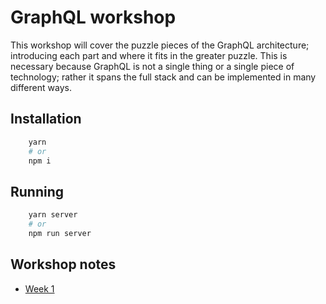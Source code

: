 # GraphQL workshop

This workshop will cover the puzzle pieces of the GraphQL architecture; introducing each part and where it fits in the greater puzzle. This is necessary because GraphQL is not a single thing or a single piece of technology; rather it spans the full stack and can be implemented in many different ways.

## Installation

```bash
    yarn
    # or
    npm i
```

## Running

```bash
    yarn server
    # or
    npm run server
```

## Workshop notes

- [Week 1](./docs/week1.md)
